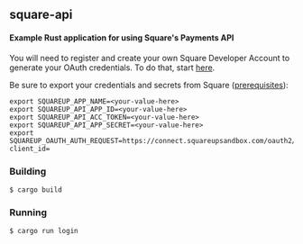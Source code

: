 ## square-api

#### Example Rust application for using Square's Payments API

You will need to register and create your own Square Developer Account to generate your OAuth credentials. To do that, start [here](https://docs.connect.squareup.com/basics/oauth/setup#prerequisites).

Be sure to export your credentials and secrets from Square ([prerequisites](https://developer.squareup.com/docs/testing/sandbox)):
```
export SQUAREUP_APP_NAME=<your-value-here>
export SQUAREUP_API_APP_ID=<your-value-here>
export SQUAREUP_API_ACC_TOKEN=<your-value-here>
export SQUAREUP_API_APP_SECRET=<your-value-here>
export SQUAREUP_OAUTH_AUTH_REQUEST=https://connect.squareupsandbox.com/oauth2/authorize?client_id=
```

### Building
```
$ cargo build
```

### Running

```
$ cargo run login
```
